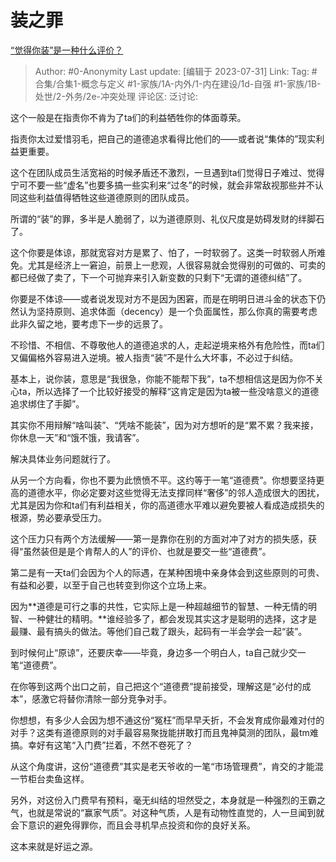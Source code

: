 # 装之罪
[“觉得你装”是一种什么评价？](https://www.zhihu.com/question/614793861/answer/3142724103)

> Author: #0-Anonymity
> Last update: [编辑于 2023-07-31]
> Link:
> Tag: #合集/合集1-概念与定义 #1-家族/1A-内外/1-内在建设/1d-自强 #1-家族/1B-处世/2-外务/2e-冲突处理 
> 评论区:
> 泛讨论:

这个一般是在指责你不肯为了ta们的利益牺牲你的体面尊荣。

指责你太过爱惜羽毛，把自己的道德追求看得比他们的——或者说“集体的”现实利益更重要。

这个在团队成员生活宽裕的时候矛盾还不激烈，一旦遇到ta们觉得日子难过、觉得宁可不要一些“虚名”也要多搞一些实利来“过冬”的时候，就会非常敌视那些并不认同这些利益值得牺牲这些道德原则的团队成员。

所谓的“装”的罪，多半是人脆弱了，以为道德原则、礼仪尺度是妨碍发财的绊脚石了。

这个你要是体谅，那就宽容对方是累了、怕了，一时软弱了。这类一时软弱人所难免。尤其是经济上一窘迫，前景上一悲观，人很容易就会觉得别的可做的、可卖的都已经做了卖了，下一个可抛弃来引入新变数的只剩下“无谓的道德纠结”了。

你要是不体谅——或者说发现对方不是因为困窘，而是在明明日进斗金的状态下仍然认为坚持原则、追求体面（decency）是一个负面属性，那么你真的需要考虑此非久留之地，要考虑下一步的远景了。

不珍惜、不相信、不尊敬他人的道德追求的人，走起逆境来格外有危险性，而ta们又偏偏格外容易进入逆境。被人指责“装”不是什么大坏事，不必过于纠结。

基本上，说你装，意思是“我很急，你能不能帮下我”，ta不想相信这是因为你不关心ta，所以选择了一个比较好接受的解释“这肯定是因为ta被一些没啥意义的道德追求绑住了手脚”。

其实你不用辩解“啥叫装”、“凭啥不能装”，因为对方想听的是“累不累？我来接，你休息一天”和“饿不饿，我请客”。

解决具体业务问题就行了。

从另一个方向看，你也不要为此愤愤不平。这约等于一笔“道德费”。你想要坚持更高的道德水平，你必定要对这些觉得无法支撑同样“奢侈”的邻人造成很大的困扰，尤其是因为你和ta们有利益相关，你的高道德水平难以避免要被人看成造成损失的根源，势必要承受压力。

这个压力只有两个方法缓解——第一是靠你在别的方面对冲了对方的损失感，获得“虽然装但是是个肯帮人的人”的评价、也就是要交一些“道德费”。

第二是有一天ta们会因为个人的际遇，在某种困境中亲身体会到这些原则的可贵、有益和必要，以至于自己也转变到你这个立场上来。

因为**道德是可行之事的共性，它实际上是一种超越细节的智慧、一种无情的明智、一种健壮的精明。**谁经验多了，都会发现其实这才是聪明的选择，这才是最赚、最有搞头的做法。等他们自己栽了跟头，起码有一半会学会一起“装”。

到时候何止“原谅”，还要庆幸——毕竟，身边多一个明白人，ta自己就少交一笔“道德费”。

在你等到这两个出口之前，自己把这个“道德费”提前接受，理解这是“必付的成本”，感激它将替你清除一部分竞争对手。

你想想，有多少人会因为想不通这份“冤枉”而早早夭折，不会发育成你最难对付的对手？这类有道德原则的对手最容易聚拢能拼敢打而且鬼神莫测的团队，最tm难搞。幸好有这笔“入门费”拦着，不然不卷死了？

从这个角度讲，这份“道德费”其实是老天爷收的一笔“市场管理费”，肯交的才能混一节柜台卖鱼这样。

另外，对这份入门费早有预料，毫无纠结的坦然受之，本身就是一种强烈的王霸之气，也就是常说的“赢家气质”。对这种气质，人是有动物性直觉的，人一旦闻到就会下意识的避免得罪你，而且会寻机早点投资和你的良好关系。

这本来就是好运之源。